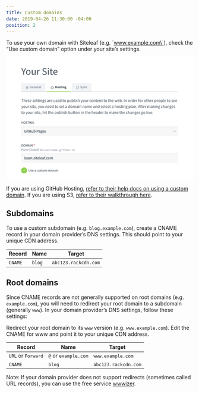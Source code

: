 ```yaml
---
title: Custom domains
date: 2019-04-26 11:30:00 -04:00
position: 2
---
```


To use your own domain with Siteleaf (e.g. \`www.example.com\`), check the “Use custom domain” option under your site’s settings.

![Screen Shot of Siteleaf settings](/uploads/Screen%20Shot%202019-04-26%20at%2011.19.28%20AM.png)

If you are using GitHub Hosting, [refer to their help docs on using a custom domain](https://help.github.com/en/articles/adding-or-removing-a-custom-domain-for-your-github-pages-site). If you are using S3, [refer to their walkthrough here](https://docs.aws.amazon.com/AmazonS3/latest/dev/website-hosting-custom-domain-walkthrough.html).

## Subdomains

To use a custom subdomain (e.g. `blog.example.com`), create a CNAME record in your domain provider’s DNS settings. This should point to your unique CDN address.

| Record | Name | Target             |
|--------|------|--------------------|
| `CNAME`  | `blog` | `abc123.rackcdn.com` |

## Root domains

Since CNAME records are not generally supported on root domains (e.g. `example.com`), you will need to redirect your root domain to a subdomain (generally `www`). In your domain provider’s DNS settings, follow these settings:

Redirect your root domain to its `www` version (e.g. `www.example.com`).
Edit the CNAME for www and point it to your unique CDN address.

| Record             | Name                 | Target            |
|--------------------|----------------------|-------------------|
| `URL` or `Forward` | `@` or `example.com` | `www.example.com` |
| `CNAME`  | `blog` | `abc123.rackcdn.com` |

Note: If your domain provider does not support redirects (sometimes called URL records), you can use the free service [wwwizer](http://wwwizer.com/naked-domain-redirect).